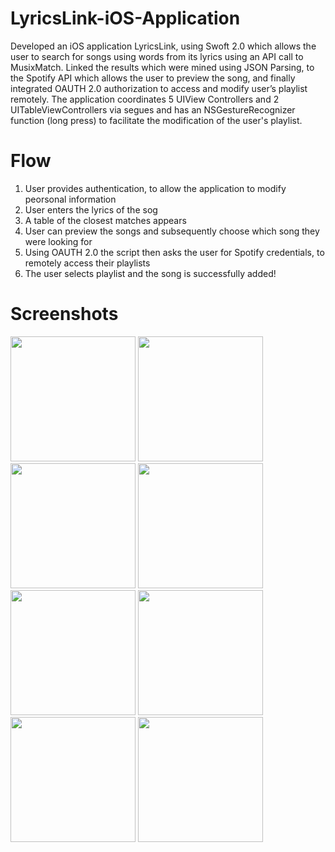 # LyricsLink-iOS-Application

Developed an iOS application LyricsLink, using Swoft 2.0 which allows the user to search for songs using words from its lyrics using an API call to MusixMatch.
Linked the results which were mined using JSON Parsing, to the Spotify API which allows the user to preview the song, and finally integrated OAUTH 2.0 authorization to access and modify user’s playlist remotely.
The application coordinates 5 UIView Controllers and 2 UITableViewControllers via segues and has an NSGestureRecognizer function (long press) to facilitate the modification of the user's playlist. 

# Flow

1. User provides authentication, to allow the application to modify peorsonal information
2. User enters the lyrics of the sog
3. A table of the closest matches appears
4. User can preview the songs and subsequently choose which song they were looking for
5. Using OAUTH 2.0 the script then asks the user for Spotify credentials, to remotely access their playlists
6. The user selects playlist and the song is successfully added!

# Screenshots


<img src="https://cloud.githubusercontent.com/assets/16407832/15184801/aa3138e2-1764-11e6-8c81-852d6a60a0aa.jpg" width="200">
<img src="https://cloud.githubusercontent.com/assets/16407832/15184801/aa3138e2-1764-11e6-8c81-852d6a60a0aa.jpg" width="200">
<img src="https://cloud.githubusercontent.com/assets/16407832/15184798/aa21e7d4-1764-11e6-8afb-2de165e7cb40.jpg" width="200">
<img src="https://cloud.githubusercontent.com/assets/16407832/15184800/aa2f4f1e-1764-11e6-9bed-6b409fd12017.jpg" width="200">
<img src="https://cloud.githubusercontent.com/assets/16407832/15184797/aa2095d2-1764-11e6-8c15-8906990e02f0.jpg" width="200">
<img src="https://cloud.githubusercontent.com/assets/16407832/15184795/aa1fb61c-1764-11e6-95eb-d584c930d69e.jpg" width="200">
<img src="https://cloud.githubusercontent.com/assets/16407832/15184796/aa1ffc08-1764-11e6-9c3a-ba515a265ef7.jpg" width="200">
<img src="https://cloud.githubusercontent.com/assets/16407832/15184794/aa1f8caa-1764-11e6-8ba6-9cf0e7b98fc9.jpg" width="200">

